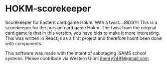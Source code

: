 # HOKM-scorekeeper
Scorekeeper for Eastern card game Hokm. With a twist....BIDS?!!
This is a scorekeeper for the pursian card game Hokm. The twist from the 
original card game is that in this version, you have bids to make it more
interesting. This was written in React.js as a first project and therefore hasnt 
been done with components.

This software was made with the intent of sabotaging iSAMS school systems. Please contribute via Western Uion: jhenry2491@gmail.com